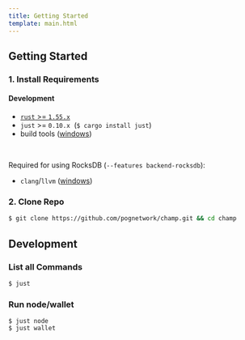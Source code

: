 ```yaml
---
title: Getting Started
template: main.html
---
```


## Getting Started

### 1. Install Requirements

#### Development

- [`rust` >= `1.55.x`](https://rustup.rs/)
- `just` >= `0.10.x` &nbsp;(`$ cargo install just`)
- build tools ([windows](https://visualstudio.microsoft.com/downloads/#build-tools-for-visual-studio-2019))

<br>

Required for using RocksDB (`--features backend-rocksdb`):

- `clang`/`llvm` ([windows](https://llvm.org/builds/))

### 2. Clone Repo

```bash
$ git clone https://github.com/pognetwork/champ.git && cd champ
```

## Development

### List all Commands

```bash
$ just
```

### Run node/wallet

```
$ just node
$ just wallet
```
